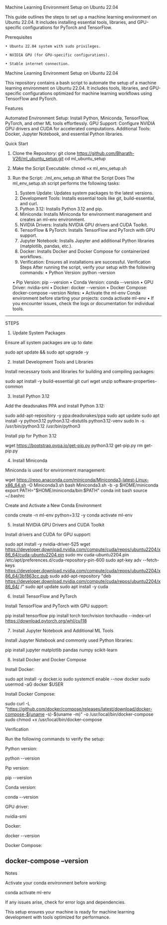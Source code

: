 ﻿Machine Learning Environment Setup on Ubuntu 22.04

This guide outlines the steps to set up a machine learning environment on Ubuntu 22.04. It includes installing essential tools, libraries, and GPU-specific configurations for PyTorch and TensorFlow.

Prerequisites

    • Ubuntu 22.04 system with sudo privileges.
      
    • NVIDIA GPU (for GPU-specific configurations).
      
    • Stable internet connection.

Machine Learning Environment Setup on Ubuntu 22.04

This repository contains a bash script to automate the setup of a machine learning environment on Ubuntu 22.04. It includes tools, libraries, and GPU-specific configurations optimized for machine learning workflows using TensorFlow and PyTorch.

Features

Automated Environment Setup: Install Python, Miniconda, TensorFlow, PyTorch, and other ML tools effortlessly.
GPU Support: Configure NVIDIA GPU drivers and CUDA for accelerated computations.
Additional Tools: Docker, Jupyter Notebook, and essential Python libraries.

Quick Start

1. Clone the Repository:
   git clone https://github.com/Bharath-V26/ml_ubuntu_setup.git
   cd  ml_ubuntu_setup

2. Make the Script Executable:
chmod +x ml_env_setup.sh
3. Run the Script:
./ml_env_setup.sh
What the Script Does
The ml_env_setup.sh script performs the following tasks:
    1. System Update: Updates system packages to the latest versions.
    2. Development Tools: Installs essential tools like git, build-essential, and curl.
    3. Python 3.12: Installs Python 3.12 and pip.
    4. Miniconda: Installs Miniconda for environment management and creates an ml-env environment.
    5. NVIDIA Drivers: Installs NVIDIA GPU drivers and CUDA Toolkit.
    6. TensorFlow & PyTorch: Installs TensorFlow and PyTorch with GPU support.
    7. Jupyter Notebook: Installs Jupyter and additional Python libraries (matplotlib, pandas, etc.).
    8. Docker: Installs Docker and Docker Compose for containerized workflows.
    9. Verification: Ensures all installations are successful.
Verification Steps
After running the script, verify your setup with the following commands:
    • Python Version:
      python –version
      
    • Pip Version:
      pip --version
    • Conda Version:
      conda --version
    • GPU Driver:
      nvidia-smi
    • Docker:
      docker --version
    • Docker Compose:
      docker-compose –version
Notes:
    • Activate the ml-env Conda environment before starting your projects:
      conda activate ml-env
    • If you encounter issues, check the logs or documentation for individual tools.
-----------------------------------------------------------------------------------------------------------------------------------
STEPS

1. Update System Packages

Ensure all system packages are up to date:

sudo apt update && sudo apt upgrade -y

2. Install Development Tools and Libraries

Install necessary tools and libraries for building and compiling packages:

sudo apt install -y build-essential git curl wget unzip software-properties-common

3. Install Python 3.12

Add the deadsnakes PPA and install Python 3.12:

sudo add-apt-repository -y ppa:deadsnakes/ppa
sudo apt update
sudo apt install -y python3.12 python3.12-distutils python3.12-venv
sudo ln -s /usr/bin/python3.12 /usr/bin/python3

Install pip for Python 3.12

wget https://bootstrap.pypa.io/get-pip.py
python3.12 get-pip.py
rm get-pip.py

4. Install Miniconda

Miniconda is used for environment management:

wget https://repo.anaconda.com/miniconda/Miniconda3-latest-Linux-x86_64.sh -O Miniconda3.sh
bash Miniconda3.sh -b -p $HOME/miniconda
export PATH="$HOME/miniconda/bin:$PATH"
conda init bash
source ~/.bashrc

Create and Activate a New Conda Environment

conda create -n ml-env python=3.12 -y
conda activate ml-env

5. Install NVIDIA GPU Drivers and CUDA Toolkit

Install drivers and CUDA for GPU support:

sudo apt install -y nvidia-driver-525
wget https://developer.download.nvidia.com/compute/cuda/repos/ubuntu2204/x86_64/cuda-ubuntu2204.pin
sudo mv cuda-ubuntu2204.pin /etc/apt/preferences.d/cuda-repository-pin-600
sudo apt-key adv --fetch-keys https://developer.download.nvidia.com/compute/cuda/repos/ubuntu2204/x86_64/3bf863cc.pub
sudo add-apt-repository "deb https://developer.download.nvidia.com/compute/cuda/repos/ubuntu2204/x86_64/ /"
sudo apt update
sudo apt install -y cuda

6. Install TensorFlow and PyTorch

Install TensorFlow and PyTorch with GPU support:

pip install tensorflow
pip install torch torchvision torchaudio --index-url https://download.pytorch.org/whl/cu118

7. Install Jupyter Notebook and Additional ML Tools

Install Jupyter Notebook and commonly used Python libraries:

pip install jupyter matplotlib pandas numpy scikit-learn

8. Install Docker and Docker Compose

Install Docker:

sudo apt install -y docker.io
sudo systemctl enable --now docker
sudo usermod -aG docker $USER

Install Docker Compose:

sudo curl -L "https://github.com/docker/compose/releases/latest/download/docker-compose-$(uname -s)-$(uname -m)" -o /usr/local/bin/docker-compose
sudo chmod +x /usr/local/bin/docker-compose

Verification

Run the following commands to verify the setup:

Python version:

python --version

Pip version:

pip --version

Conda version:

conda --version

GPU driver:

nvidia-smi

Docker:

docker --version

Docker Compose:

docker-compose –version
-----------------------------------------------------------------------------------------------------------------------------------

Notes

Activate your conda environment before working:

conda activate ml-env

If any issues arise, check for error logs and dependencies.

This setup ensures your machine is ready for machine learning development with tools optimized for performance.
